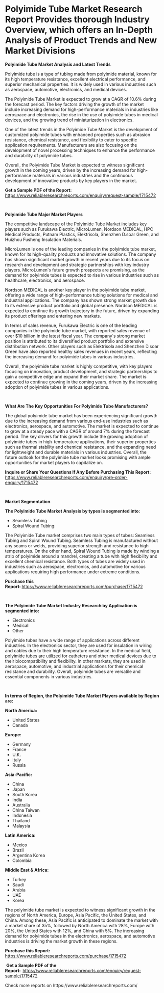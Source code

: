 <p><h1>Polyimide Tube Market Research Report Provides thorough Industry Overview, which offers an In-Depth Analysis of Product Trends and New Market Divisions</h1></p><p><strong>Polyimide Tube Market Analysis and Latest Trends</strong></p>
<p><p>Polyimide tube is a type of tubing made from polyimide material, known for its high temperature resistance, excellent electrical performance, and superior mechanical properties. It is widely used in various industries such as aerospace, automotive, electronics, and medical devices.</p><p>The Polyimide Tube Market is expected to grow at a CAGR of 10.6% during the forecast period. The key factors driving the growth of the market include increasing demand for high-performance materials in industries like aerospace and electronics, the rise in the use of polyimide tubes in medical devices, and the growing trend of miniaturization in electronics.</p><p>One of the latest trends in the Polyimide Tube Market is the development of customized polyimide tubes with enhanced properties such as abrasion resistance, chemical resistance, and flexibility to cater to specific application requirements. Manufacturers are also focusing on the development of novel processing techniques to enhance the performance and durability of polyimide tubes.</p><p>Overall, the Polyimide Tube Market is expected to witness significant growth in the coming years, driven by the increasing demand for high-performance materials in various industries and the continuous development of innovative products by key players in the market.</p></p>
<p><strong>Get a Sample PDF of the Report:&nbsp;</strong> <a href="https://www.reliableresearchreports.com/enquiry/request-sample/1715472">https://www.reliableresearchreports.com/enquiry/request-sample/1715472</a></p>
<p>&nbsp;</p>
<p><strong>Polyimide Tube Major Market Players</strong></p>
<p><p>The competitive landscape of the Polyimide Tube Market includes key players such as Furukawa Electric, MicroLumen, Nordson MEDICAL, HPC Medical Products, Putnam Plastics, Elektrisola, Shenzhen D.soar Green, and Huizhou Fusheng Insulation Materials. </p><p>MicroLumen is one of the leading companies in the polyimide tube market, known for its high-quality products and innovative solutions. The company has shown significant market growth in recent years due to its focus on research and development and strategic partnerships with key industry players. MicroLumen's future growth prospects are promising, as the demand for polyimide tubes is expected to rise in various industries such as healthcare, electronics, and aerospace.</p><p>Nordson MEDICAL is another key player in the polyimide tube market, offering a wide range of high-performance tubing solutions for medical and industrial applications. The company has shown strong market growth due to its extensive product portfolio and global presence. Nordson MEDICAL is expected to continue its growth trajectory in the future, driven by expanding its product offerings and entering new markets.</p><p>In terms of sales revenue, Furukawa Electric is one of the leading companies in the polyimide tube market, with reported sales revenue of over $10 billion in the latest fiscal year. The company's strong market position is attributed to its diversified product portfolio and extensive distribution network. Other players such as Elektrisola and Shenzhen D.soar Green have also reported healthy sales revenues in recent years, reflecting the increasing demand for polyimide tubes in various industries. </p><p>Overall, the polyimide tube market is highly competitive, with key players focusing on innovation, product development, and strategic partnerships to gain a competitive edge and expand their market share. The market is expected to continue growing in the coming years, driven by the increasing adoption of polyimide tubes in various applications.</p></p>
<p>&nbsp;</p>
<p><strong>What Are The Key Opportunities For Polyimide Tube Manufacturers?</strong></p>
<p><p>The global polyimide tube market has been experiencing significant growth due to the increasing demand from various end-use industries such as electronics, aerospace, and automotive. The market is expected to continue to grow at a steady pace with a CAGR of around 7% during the forecast period. The key drivers for this growth include the growing adoption of polyimide tubes in high-temperature applications, their superior properties such as thermal stability and chemical resistance, and the expanding need for lightweight and durable materials in various industries. Overall, the future outlook for the polyimide tube market looks promising with ample opportunities for market players to capitalize on.</p></p>
<p><strong>Inquire or Share Your Questions If Any Before Purchasing This Report:</strong> <a href="https://www.reliableresearchreports.com/enquiry/pre-order-enquiry/1715472">https://www.reliableresearchreports.com/enquiry/pre-order-enquiry/1715472</a></p>
<p>&nbsp;</p>
<p><strong>Market Segmentation</strong></p>
<p><strong>The Polyimide Tube Market Analysis by types is segmented into:</strong></p>
<p><ul><li>Seamless Tubing</li><li>Spiral Wound Tubing</li></ul></p>
<p><p>The Polyimide Tube market comprises two main types of tubes: Seamless Tubing and Spiral Wound Tubing. Seamless Tubing is manufactured without any seams or welds, providing superior strength and resistance to high temperatures. On the other hand, Spiral Wound Tubing is made by winding a strip of polyimide around a mandrel, creating a tube with high flexibility and excellent chemical resistance. Both types of tubes are widely used in industries such as aerospace, electronics, and automotive for various applications requiring high performance under extreme conditions.</p></p>
<p><strong>Purchase this Report:&nbsp;</strong><a href="https://www.reliableresearchreports.com/purchase/1715472">https://www.reliableresearchreports.com/purchase/1715472</a></p>
<p>&nbsp;</p>
<p><strong>The Polyimide Tube Market Industry Research by Application is segmented into:</strong></p>
<p><ul><li>Electronics</li><li>Medical</li><li>Other</li></ul></p>
<p><p>Polyimide tubes have a wide range of applications across different industries. In the electronics sector, they are used for insulation in wiring and cables due to their high temperature resistance. In the medical field, polyimide tubes are utilized for catheters and other medical devices due to their biocompatibility and flexibility. In other markets, they are used in aerospace, automotive, and industrial applications for their chemical resistance and durability. Overall, polyimide tubes are versatile and essential components in various industries.</p></p>
<p>&nbsp;</p>
<p><strong>In terms of Region, the Polyimide Tube Market Players available by Region are:</strong></p>
<p>
    <p> <strong> North America: </strong>
        <ul>
            <li>United States</li>
            <li>Canada</li>
        </ul>
        </p> 
    <p> <strong> Europe: </strong>
        <ul>
            <li>Germany</li>
            <li>France</li>
            <li>U.K.</li>
            <li>Italy</li>
            <li>Russia</li>
        </ul>
        </p> 
    <p> <strong> Asia-Pacific: </strong>
        <ul>
            <li>China</li>
            <li>Japan</li>
            <li>South Korea</li>
            <li>India</li>
            <li>Australia</li>
            <li>China Taiwan</li>
            <li>Indonesia</li>
            <li>Thailand</li>
            <li>Malaysia</li>
        </ul>
        </p> 
    <p> <strong> Latin America: </strong>
        <ul>
            <li>Mexico</li>
            <li>Brazil</li>
            <li>Argentina Korea</li>
            <li>Colombia</li>
        </ul>
        </p> 
    <p> <strong> Middle East & Africa: </strong>
        <ul>
            <li>Turkey</li>
            <li>Saudi</li>
            <li>Arabia</li>
            <li>UAE</li>
            <li>Korea</li>
        </ul>
    </p>
    </p>
<p><p>The polyimide tube market is expected to witness significant growth in the regions of North America, Europe, Asia Pacific, the United States, and China. Among these, Asia Pacific is anticipated to dominate the market with a market share of 35%, followed by North America with 28%, Europe with 20%, the United States with 12%, and China with 5%. The increasing demand for polyimide tubes in the electronics, aerospace, and automotive industries is driving the market growth in these regions.</p></p>
<p><strong>Purchase this Report: </strong><a href="https://www.reliableresearchreports.com/purchase/1715472">https://www.reliableresearchreports.com/purchase/1715472</a></p>
<p>&nbsp;<strong>Get a Sample PDF of the Report:&nbsp;&nbsp;</strong><a href="https://www.reliableresearchreports.com/enquiry/request-sample/1715472">https://www.reliableresearchreports.com/enquiry/request-sample/1715472</a></p>
<p><strong></strong></p>
<p>Check more reports on https://www.reliableresearchreports.com/</p>